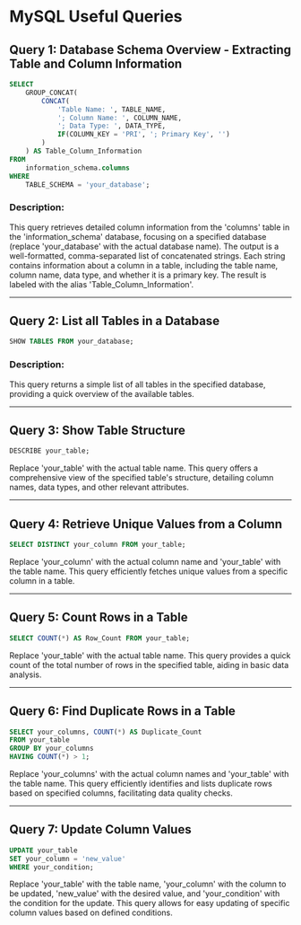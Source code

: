 # MySQL Useful Queries

## Query 1: Database Schema Overview - Extracting Table and Column Information

```sql
SELECT
    GROUP_CONCAT(
        CONCAT(
            'Table Name: ', TABLE_NAME,
            '; Column Name: ', COLUMN_NAME,
            '; Data Type: ', DATA_TYPE,
            IF(COLUMN_KEY = 'PRI', '; Primary Key', '')
        )
    ) AS Table_Column_Information
FROM
    information_schema.columns
WHERE
    TABLE_SCHEMA = 'your_database';
```

### Description:
This query retrieves detailed column information from the 'columns' table in the 'information_schema' database, focusing on a specified database (replace 'your_database' with the actual database name). The output is a well-formatted, comma-separated list of concatenated strings. Each string contains information about a column in a table, including the table name, column name, data type, and whether it is a primary key. The result is labeled with the alias 'Table_Column_Information'.

---

## Query 2: List all Tables in a Database

```sql
SHOW TABLES FROM your_database;
```

### Description:
This query returns a simple list of all tables in the specified database, providing a quick overview of the available tables.

---

## Query 3: Show Table Structure

```sql
DESCRIBE your_table;
```

Replace 'your_table' with the actual table name. This query offers a comprehensive view of the specified table's structure, detailing column names, data types, and other relevant attributes.

---

## Query 4: Retrieve Unique Values from a Column

```sql
SELECT DISTINCT your_column FROM your_table;
```

Replace 'your_column' with the actual column name and 'your_table' with the table name. This query efficiently fetches unique values from a specific column in a table.

---

## Query 5: Count Rows in a Table

```sql
SELECT COUNT(*) AS Row_Count FROM your_table;
```

Replace 'your_table' with the actual table name. This query provides a quick count of the total number of rows in the specified table, aiding in basic data analysis.

---

## Query 6: Find Duplicate Rows in a Table

```sql
SELECT your_columns, COUNT(*) AS Duplicate_Count
FROM your_table
GROUP BY your_columns
HAVING COUNT(*) > 1;
```

Replace 'your_columns' with the actual column names and 'your_table' with the table name. This query efficiently identifies and lists duplicate rows based on specified columns, facilitating data quality checks.

---

## Query 7: Update Column Values

```sql
UPDATE your_table
SET your_column = 'new_value'
WHERE your_condition;
```

Replace 'your_table' with the table name, 'your_column' with the column to be updated, 'new_value' with the desired value, and 'your_condition' with the condition for the update. This query allows for easy updating of specific column values based on defined conditions.